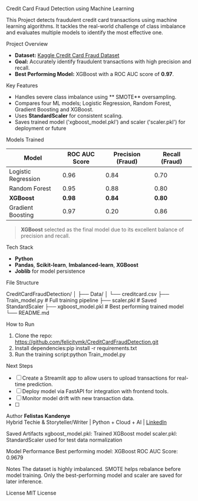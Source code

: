 Credit Card Fraud Detection using Machine Learning

This Project detects fraudulent credit card transactions using machine learning algorithms. It tackles the real-world 
challenge of class imbalance and evaluates multiple models to identify the most effective one.


 Project Overview
- **Dataset:** [Kaggle Credit Card Fraud Dataset](https://www.kaggle.com/datasets/mlg-ulb/creditcardfraud)
- **Goal:** Accurately identify fraudulent transactions with high precision and recall.
- **Best Performing Model:** XGBoost with a ROC AUC score of **0.97**.
  

Key Features
- Handles severe class imbalance using ** SMOTE** oversampling.
- Compares four ML models; Logistic Regression, Random Forest, Gradient Boosting and XGBoost.
- Uses **StandardScaler** for consistent scaling.
- Saves trained model ('xgboost_model.pkl') and scaler ('scaler.pkl') for deployment or future
  

Models Trained


| Model               | ROC AUC Score | Precision (Fraud) | Recall (Fraud) |
|---------------------|---------------|-------------------|----------------|
| Logistic Regression | 0.96          | 0.84              | 0.70           |
| Random Forest       | 0.95          | 0.88              | 0.80           |
| **XGBoost**         | **0.98**      | **0.84**          | **0.80**       |
| Gradient Boosting   | 0.97          | 0.20              | 0.86           |

> **XGBoost** selected as the final model due to its excellent balance of precision and recall.


 Tech Stack
- **Python**
- **Pandas**, **Scikit-learn**, **Imbalanced-learn**, **XGBoost**
- **Joblib** for model persistence
  

File Structure

CreditCardFraudDetection/
│
├── Data/
│ └── creditcard.csv
├── Train_model.py # Full training pipeline
├── scaler.pkl # Saved StandardScaler
├── xgboost_model.pkl # Best performing trained model
└── README.md



How to Run

1. Clone the repo: https://github.com/felicitymk/CreditCardFraudDetection.git
2. Install dependencies:pip install -r requirements.txt
3. Run the training script:python Train_model.py


Next Steps

- [ ] Create a Streamlit app to allow users to upload transactions for real-time prediction.
- [ ] Deploy model via FastAPI for integration with frontend tools.
- [ ] Monitor model drift with new transaction data.
- [ ] 

Author
**Felistas Kandenye**  
Hybrid Techie & Storyteller/Writer | Python + Cloud + AI | [LinkedIn](https://linkedin.com/Felistasmuthoni)


 Saved Artifacts
xgboost_model.pkl: Trained XGBoost model
scaler.pkl: StandardScaler used for test data normalization


Model Performance
Best performing model: XGBoost
ROC AUC Score: 0.9679


Notes
The dataset is highly imbalanced. SMOTE helps rebalance before model training.
Only the best-performing model and scaler are saved for later inference.


License
MIT License
